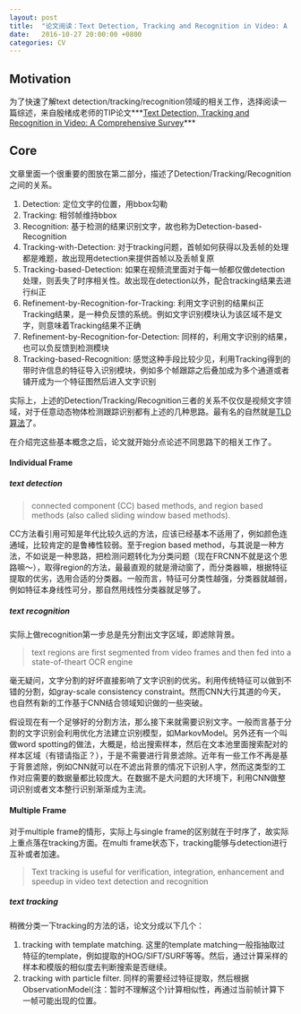 ```yaml
---
layout: post
title:  "论文阅读：Text Detection, Tracking and Recognition in Video: A Comprehensive Survey"
date:   2016-10-27 20:00:00 +0800
categories: CV
---
```


## Motivation

为了快速了解text detection/tracking/recognition领域的相关工作，选择阅读一篇综述，来自殷绪成老师的TIP论文***[Text Detection, Tracking and Recognition in Video: A Comprehensive Survey](https://www.researchgate.net/publication/301316962_Text_Detection_Tracking_and_Recognition_in_Video_A_Comprehensive_Survey)***

## Core
文章里面一个很重要的图放在第二部分，描述了Detection/Tracking/Recognition之间的关系。

1. Detection: 定位文字的位置，用bbox勾勒
2. Tracking: 相邻帧维持bbox
3. Recognition: 基于检测的结果识别文字，故也称为Detection-based-Recognition
4. Tracking-with-Detection: 对于tracking问题，首帧如何获得以及丢帧的处理都是难题，故出现用detection来提供首帧以及丢帧复原
5. Tracking-based-Detection: 如果在视频流里面对于每一帧都仅做detection处理，则丢失了时序相关性。故出现在detection以外，配合tracking结果去进行纠正
6. Refinement-by-Recognition-for-Tracking: 利用文字识别的结果纠正Tracking结果，是一种负反馈的系统。例如文字识别模块认为该区域不是文字，则意味着Tracking结果不正确
7. Refinement-by-Recognition-for-Detection: 同样的，利用文字识别的结果，也可以负反馈到检测模块
8. Tracking-based-Recognition: 感觉这种手段比较少见，利用Tracking得到的带时许信息的特征导入识别模块，例如多个帧跟踪之后叠加成为多个通道或者铺开成为一个特征图然后进入文字识别

实际上，上述的Detection/Tracking/Recognition三者的关系不仅仅是视频文字领域，对于任意动态物体检测跟踪识别都有上述的几种思路。最有名的自然就是[TLD算法](http://kahlan.eps.surrey.ac.uk/featurespace/tld/Publications/2011_tpami)了。

在介绍完这些基本概念之后，论文就开始分点论述不同思路下的相关工作了。

#### Individual Frame

##### text detection 
> connected component (CC) based methods, and region based methods (also called sliding window based methods).

CC方法看引用可知是年代比较久远的方法，应该已经基本不适用了，例如颜色连通域，比较肯定的是鲁棒性较弱。至于region based method，与其说是一种方法，不如说是一种思路，把检测问题转化为分类问题（现在FRCNN不就是这个思路嘛～），取得region的方法，最最直观的就是滑动窗了，而分类器嘛，根据特征提取的优劣，选用合适的分类器。一般而言，特征可分类性越强，分类器就越弱，例如特征本身线性可分，那自然用线性分类器就足够了。

##### text recognition
实际上做recognition第一步总是先分割出文字区域，即滤除背景。
> text regions are first segmented from video frames and then fed into a state-of-theart OCR engine

毫无疑问，文字分割的好坏直接影响了文字识别的优劣。利用传统特征可以做到不错的分割，如gray-scale consistency constraint。然而CNN大行其道的今天，也自然有新的工作基于CNN结合领域知识做的一些突破。

假设现在有一个足够好的分割方法，那么接下来就需要识别文字。一般而言基于分割的文字识别会利用优化方法建立识别模型，如MarkovModel。另外还有一个叫做word spotting的做法，大概是，给出搜索样本，然后在文本池里面搜索配对的样本区域（有错请指正？），于是不需要进行背景滤除。近年有一些工作不再是基于背景滤除，例如CNN就可以在不滤出背景的情况下识别人字，然而这类型的工作对应需要的数据量都比较庞大。在数据不是大问题的大环境下，利用CNN做整词识别或者文本整行识别渐渐成为主流。

#### Multiple Frame

对于multiple frame的情形，实际上与single frame的区别就在于时序了，故实际上重点落在tracking方面。在multi frame状态下，tracking能够与detection进行互补或者加速。

> Text tracking is useful for verification, integration, enhancement and speedup in video text detection and recognition

##### text tracking
稍微分类一下tracking的方法的话，论文分成以下几个：

1. tracking with template matching. 这里的template matching一般指抽取过特征的template，例如提取的HOG/SIFT/SURF等等。然后，通过计算采样的样本和模版的相似度去判断搜索是否继续。
2. tracking with particle filter. 同样的需要经过特征提取，然后根据ObservationModel(注：暂时不理解这个)计算相似性，再通过当前帧计算下一帧可能出现的位置。
